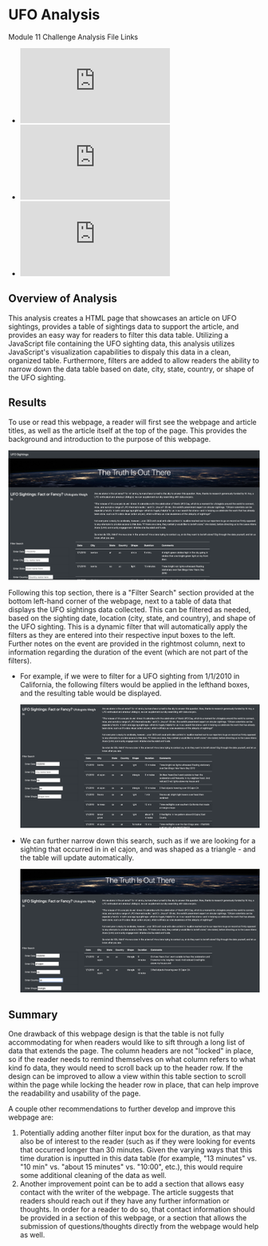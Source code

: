 # UFO Analysis
Module 11 Challenge Analysis File Links
- ![app.js](https://github.com/aseo67/UFOs/blob/main/static/js/app.js)
- ![index.html](https://github.com/aseo67/UFOs/blob/main/index.html)
- ![data.js](https://github.com/aseo67/UFOs/blob/main/static/js/data.js)

## Overview of Analysis
This analysis creates a HTML page that showcases an article on UFO sightings, provides a table of sightings data to support the article, and provides an easy way for readers to filter this data table. Utilizing a JavaScript file containing the UFO sighting data, this analysis utilizes JavaScript's visualization capabilities to dispaly this data in a clean, organized table. Furthermore, filters are added to allow readers the ability to narrow down the data table based on date, city, state, country, or shape of the UFO sighting. 

## Results
To use or read this webpage, a reader will first see the webpage and article titles, as well as the article itself at the top of the page. This provides the background and introduction to the purpose of this webpage. 

![Screenshot](https://github.com/aseo67/UFOs/blob/main/Screenshot_TopOfPage.png)

Following this top section, there is a "Filter Search" section provided at the bottom left-hand corner of the webpage, next to a table of data that displays the UFO sightings data collected. This can be filtered as needed, based on the sighting date, location (city, state, and country), and shape of the UFO sighting. This is a dynamic filter that will automatically apply the filters as they are entered into their respective input boxes to the left. Further notes on the event are provided in the rightmost column, next to information regarding the duration of the event (which are not part of the filters). 

 - For example, if we were to filter for a UFO sighting from 1/1/2010 in California, the following filters would be applied in the lefthand boxes, and the resulting table would be displayed. 

   ![Screenshot](https://github.com/aseo67/UFOs/blob/main/Screenshot_ExampleFIlter2.png)

 - We can further narrow down this search, such as if we are looking for a sighting that occurred in in el cajon, and was shaped as a triangle - and the table will update automatically. 

    ![Screenshot](https://github.com/aseo67/UFOs/blob/main/Screenshot_ExampleFilter.png) 

## Summary
One drawback of this webpage design is that the table is not fully accommodating for when readers would like to sift through a long list of data that extends the page. The column headers are not "locked" in place, so if the reader needs to remind themselves on what column refers to what kind fo data, they would need to scroll back up to the header row. If the design can be improved to allow a view within this table section to scroll within the page while locking the header row in place, that can help improve the readability and usability of the page. 

A couple other recommendations to further develop and improve this webpage are:
1. Potentially adding another filter input box for the duration, as that may also be of interest to the reader (such as if they were looking for events that occurred longer than 30 minutes. Given the varying ways that this time duration is inputted in this data table (for example, "13 minutes" vs. "10 min" vs. "about 15 minutes" vs. "10:00", etc.), this would require some additional cleaning of the data as well. 
2. Another improvement point can be to add a section that allows easy contact with the writer of the webpage. The article suggests that readers should reach out if they have any further information or thoughts. In order for a reader to do so, that contact information should be provided in a section of this webpage, or a section that allows the submission of questions/thoughts directly from the webpage would help as well. 
